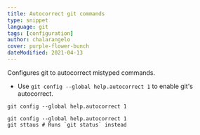 ```yaml
---
title: Autocorrect git commands
type: snippet
language: git
tags: [configuration]
author: chalarangelo
cover: purple-flower-bunch
dateModified: 2021-04-13
---
```


Configures git to autocorrect mistyped commands.

- Use `git config --global help.autocorrect 1` to enable git's autocorrect.

```shell
git config --global help.autocorrect 1
```

```shell
git config --global help.autocorrect 1
git sttaus # Runs `git status` instead
```
